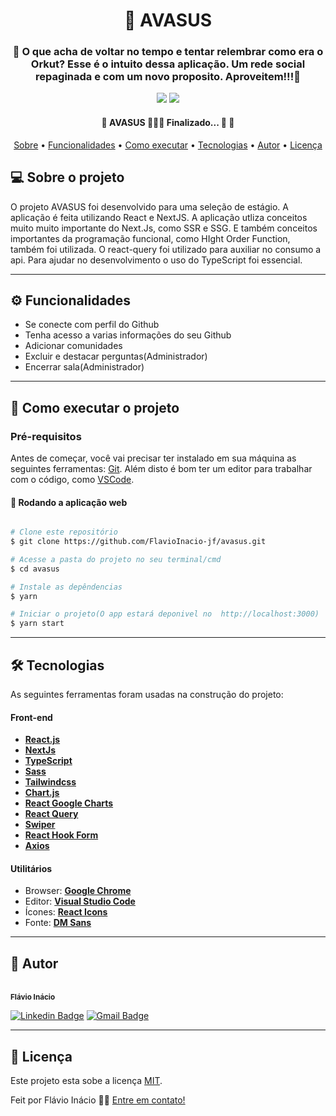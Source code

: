 
<h1 align="center">
	📱 AVASUS
</h1>
<h3 align="center">
    🌱 O que acha de voltar no tempo e tentar relembrar como era o Orkut? Esse é o intuito dessa aplicação. Um rede social repaginada e com um novo proposito. Aproveitem!!!💚
</h3>

<p align="center">
	
  <img src="https://img.shields.io/static/v1?label=JS&message=99.9%&color=835afd&style=<STYLE>&logo=<LOGO>">
  <img src="https://img.shields.io/static/v1?label=Scss&message=0.1%&color=835afd&style=<STYLE>&logo=<LOGO>">
    
</p>

<h4 align="center"> 
	🚧  AVASUS 👨🏾‍💻 Finalizado... 🚀 🚧
</h4>

<p align="center">
 <a href="#-sobre-o-projeto">Sobre</a> •
 <a href="#-funcionalidades">Funcionalidades</a> • 
 <a href="#-como-executar-o-projeto">Como executar</a> • 
 <a href="#-tecnologias">Tecnologias</a> • 
 <a href="#-autor">Autor</a> • 
 <a href="#user-content--licença">Licença</a>
</p>


## 💻 Sobre o projeto

O projeto AVASUS foi desenvolvido para uma seleção de estágio. A aplicação é feita utilizando React e NextJS. A aplicação utliza conceitos muito muito importante do Next.Js, como SSR e SSG. E também conceitos importantes da programação funcional, como HIght Order Function, também foi utilizada. O react-query foi utilizado para auxiliar no consumo a api. Para ajudar no desenvolvimento o uso do TypeScript foi essencial. 

---

## ⚙️ Funcionalidades

- Se conecte com perfil do Github
- Tenha acesso a varias informações do seu Github
- Adicionar comunidades
- Excluir e destacar perguntas(Administrador)
- Encerrar sala(Administrador)
---



## 🚀 Como executar o projeto


### Pré-requisitos

Antes de começar, você vai precisar ter instalado em sua máquina as seguintes ferramentas:
[Git](https://git-scm.com). 
Além disto é bom ter um editor para trabalhar com o código, como [VSCode](https://code.visualstudio.com/).


#### 🧭 Rodando a aplicação web 
```bash

# Clone este repositório
$ git clone https://github.com/FlavioInacio-jf/avasus.git

# Acesse a pasta do projeto no seu terminal/cmd
$ cd avasus

# Instale as depêndencias
$ yarn

# Iniciar o projeto(O app estará deponivel no  http://localhost:3000)
$ yarn start
```

---

## 🛠 Tecnologias

As seguintes ferramentas foram usadas na construção do projeto:

#### **Front-end** 
- **[React.js](https://pt-br.reactjs.org/)**
- **[NextJs](https://nextjs.org/)**
- **[TypeScript](https://www.typescriptlang.org/)**
- **[Sass](https://sass-lang.com/)**
- **[Tailwindcss](https://tailwindcss.com/)**
- **[Chart.js](https://www.chartjs.org/)**
- **[React Google Charts](https://www.react-google-charts.com/)**
- **[React Query](https://react-query-v3.tanstack.com/)**
- **[Swiper](https://swiperjs.com/)**
- **[React Hook Form](https://react-hook-form.com/)**
- **[Axios](https://axios-http.com/)**


#### [](https://github.com/FlavioInacio-jf/ControlTT#utilit%C3%A1rios)**Utilitários**

-   Browser: **[Google Chrome](https://www.google.com/intl/pt-BR/chrome/)**
-   Editor:  **[Visual Studio Code](https://code.visualstudio.com/)** 
-   Ícones:  **[React Icons](https://react-icons.github.io/react-icons/)**
-   Fonte:  **[DM Sans](https://fonts.google.com/specimen/DM+Sans)**


---


## 🦸 Autor
 <br />
 <sub><b>Flávio Inácio</b></sub>
 <br />

[![Linkedin Badge](https://img.shields.io/badge/-Flávio-blue?style=flat-square&logo=Linkedin&logoColor=white&link=https://www.linkedin.com/in/fl%C3%A1vio-in%C3%A1cio/)](https://www.linkedin.com/in/fl%C3%A1vio-in%C3%A1cio/) 
[![Gmail Badge](https://img.shields.io/badge/-jflavioinacio22@gmail.com-c14438?style=flat-square&logo=Gmail&logoColor=white&link=mailto:jflavioinacio@gmail.com)](mailto:jflavioinacio22@gmail.com)

---

## 📝 Licença

Este projeto esta sobe a licença [MIT](./LICENSE).

Feit por Flávio Inácio 👋🏽 [Entre em contato!](https://www.linkedin.com/in/fl%C3%A1vio-in%C3%A1cio/)

